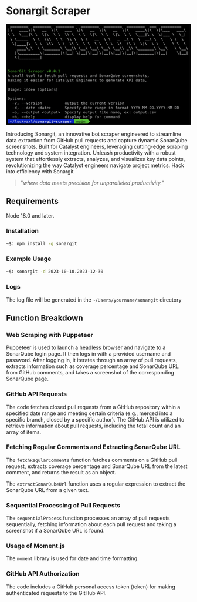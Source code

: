 # Sonargit Scraper

![SonarGit Scraper](src/images/banner.png)

Introducing Sonargit, an innovative bot scraper engineered to streamline data extraction from GitHub pull requests and capture dynamic SonarQube screenshots. Built for Catalyst engineers, leveraging cutting-edge scraping technology and system integration. Unleash productivity with a robust system that effortlessly extracts, analyzes, and visualizes key data points, revolutionizing the way Catalyst engineers navigate project metrics. Hack into efficiency with Sonargit 

> "_where data meets precision for unparalleled productivity._"

## Requirements

Node 18.0 and later.

### Installation

```bash
~$: npm install -g sonargit
```

### Example Usage

```bash
~$: sonargit -d 2023-10-10.2023-12-30
```

### Logs

The log file will be generated in the `~/Users/yourname/sonargit` directory

## Function Breakdown

### Web Scraping with Puppeteer

Puppeteer is used to launch a headless browser and navigate to a SonarQube login page.
It then logs in with a provided username and password.
After logging in, it iterates through an array of pull requests, extracts information such as coverage percentage and SonarQube URL from GitHub comments, and takes a screenshot of the corresponding SonarQube page.

### GitHub API Requests

The code fetches closed pull requests from a GitHub repository within a specified date range and meeting certain criteria (e.g., merged into a specific branch, closed by a specific author).
The GitHub API is utilized to retrieve information about pull requests, including the total count and an array of items.

### Fetching Regular Comments and Extracting SonarQube URL

The `fetchRegularComments` function fetches comments on a GitHub pull request, extracts coverage percentage and SonarQube URL from the latest comment, and returns the result as an object.

The `extractSonarQubeUrl` function uses a regular expression to extract the SonarQube URL from a given text.

### Sequential Processing of Pull Requests

The `sequentialProcess` function processes an array of pull requests sequentially, fetching information about each pull request and taking a screenshot if a SonarQube URL is found.

### Usage of Moment.js

The `moment` library is used for date and time formatting.

### GitHub API Authorization

The code includes a GitHub personal access token (token) for making authenticated requests to the GitHub API.
